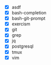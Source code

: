 - [x] asdf
- [x] bash-completion
- [x] bash-git-prompt
- [x] exercism
- [x] git
- [x] grep
- [x] jq
- [x] postgresql
- [x] tmux
- [x] vim
